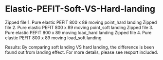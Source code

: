# Elastic-PEFIT-Soft-VS-Hard-landing

Zipped file 1. Pure elastic PEFIT 800 x 89 moving point_hard landing
Zipped file 2. Pure elastic PEFIT 800 x 89 moving point_soft landing
Zipped file 3. Pure elastic PEFIT 800 x 89 moving load_hard landing
Zipped file 4. Pure elastic PEFIT 800 x 89 moving load_soft landing

Results: By comparing soft landing VS hard landing, the difference is been found out from landing effect. For more details, please see resport included.
